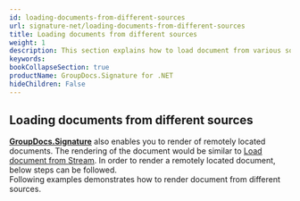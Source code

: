 ```yaml
---
id: loading-documents-from-different-sources
url: signature-net/loading-documents-from-different-sources
title: Loading documents from different sources
weight: 1
description: This section explains how to load document from various sources and data storage like file on disk, data stream, remote web resources, FTP servers, Amazon Cloud or Azure storage etc.
keywords: 
bookCollapseSection: true
productName: GroupDocs.Signature for .NET
hideChildren: False
---
```

## Loading documents from different sources

[**GroupDocs.Signature**](https://products.groupdocs.com/signature/net) also enables you to render of remotely located documents. The rendering of the document would be similar to [Load document from Stream](https://wiki.lisbon.dynabic.com/display/signature/Load+document+from+Stream). In order to render a remotely located document, below steps can be followed.  
Following examples demonstrates how to render document from different sources.
